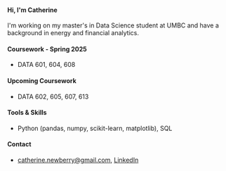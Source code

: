 #### Hi, I'm Catherine
I'm working on my master's in Data Science student at UMBC and have a background in energy and financial analytics. 

#### Coursework - Spring 2025
- DATA 601, 604, 608

#### Upcoming Coursework
- DATA 602, 605, 607, 613

#### Tools & Skills
- Python (pandas, numpy, scikit-learn, matplotlib), SQL

#### Contact 
- catherine.newberry@gmail.com, [LinkedIn](https://www.linkedin.com/in/catherine-newberry-3021abb/)
